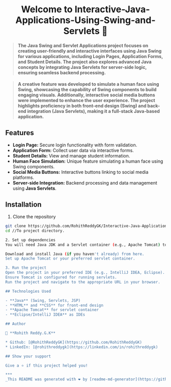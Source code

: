 <h1 align="center">Welcome to Interactive-Java-Applications-Using-Swing-and-Servlets 👋</h1>
<p>
</p>

> <h4>The Java Swing and Servlet Applications project focuses on creating user-friendly and interactive interfaces using Java Swing for various applications, including Login Pages, Application Forms, and Student Details. The project also explores advanced Java concepts by integrating Java Servlets for server-side logic, ensuring seamless backend processing.</h4>

> <h4>A creative feature was developed to simulate a human face using Swing, showcasing the capability of Swing components to build engaging visuals. Additionally, interactive social media buttons were implemented to enhance the user experience. The project highlights proficiency in both front-end design (Swing) and back-end integration (Java Servlets), making it a full-stack Java-based application.</h4>

## Features

- **Login Page:** Secure login functionality with form validation.
- **Application Form:** Collect user data via interactive forms.
- **Student Details:** View and manage student information.
- **Human Face Simulation:** Unique feature simulating a human face using Swing components.
- **Social Media Buttons:** Interactive buttons linking to social media platforms.
- **Server-side Integration:** Backend processing and data management using **Java Servlets**.

## Installation

1. Clone the repository
```bash
git clone https://github.com/RohithReddyGK/Interactive-Java-Applications-Using-Swing-and-Servlet.git
cd //To project directory.

2. Set up dependencies
You will need Java JDK and a Servlet container (e.g., Apache Tomcat) to run this project.

Download and install Java (if you haven't already) from here.
Set up Apache Tomcat or your preferred servlet container.

3. Run the project
Open the project in your preferred IDE (e.g., IntelliJ IDEA, Eclipse).
Ensure Tomcat is configured for running servlets.
Run the project and navigate to the appropriate URL in your browser.

## Technologies Used

- **Java** (Swing, Servlets, JSP)
- **HTML** and **CSS** for front-end design
- **Apache Tomcat** for servlet container
- **Eclipse/IntelliJ IDEA** as IDEs

## Author

👤 **Rohith Reddy.G.K**

* Github: [@RohithReddyGK](https://github.com/RohithReddyGK)
* LinkedIn: [@rohithreddygk](https://linkedin.com/in/rohithreddygk)

## Show your support

Give a ⭐️ if this project helped you!

***
_This README was generated with ❤️ by [readme-md-generator](https://github.com/kefranabg/readme-md-generator)_

